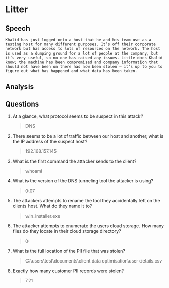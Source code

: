 # Litter

## Speech
```
Khalid has just logged onto a host that he and his team use as a testing host for many different purposes. It’s off their corporate network but has access to lots of resources on the network. The host is used as a dumping ground for a lot of people at the company, but it’s very useful, so no one has raised any issues. Little does Khalid know; the machine has been compromised and company information that should not have been on there has now been stolen – it’s up to you to figure out what has happened and what data has been taken.
```

## Analysis

## Questions
1. At a glance, what protocol seems to be suspect in this attack?
    > DNS
2. There seems to be a lot of traffic between our host and another, what is the IP address of the suspect host?
    > 192.168.157.145
3. What is the first command the attacker sends to the client?
    > whoami
4. What is the version of the DNS tunneling tool the attacker is using?
    > 0.07
5. The attackers attempts to rename the tool they accidentally left on the clients host. What do they name it to?
    > win_installer.exe
6. The attacker attempts to enumerate the users cloud storage. How many files do they locate in their cloud storage directory?
    > 0
7. What is the full location of the PII file that was stolen?
    > C:\users\test\documents\client data optimisation\user details.csv
8. Exactly how many customer PII records were stolen?
    > 721